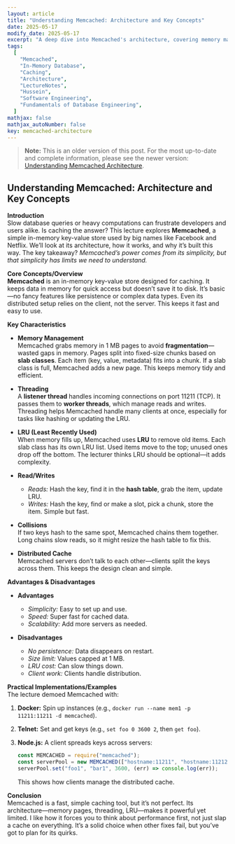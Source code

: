 ```yaml
---
layout: article
title: "Understanding Memcached: Architecture and Key Concepts"
date: 2025-05-17
modify_date: 2025-05-17
excerpt: "A deep dive into Memcached's architecture, covering memory management, threading, LRU, and more."
tags:
  [
    "Memcached",
    "In-Memory Database",
    "Caching",
    "Architecture",
    "LectureNotes",
    "Hussein",
    "Software Engineering",
    "Fundamentals of Database Engineering",
  ]
mathjax: false
mathjax_autoNumber: false
key: memcached-architecture
---
```


> **Note:** This is an older version of this post. For the most up-to-date and complete information, please see the newer version: [Understanding Memcached Architecture](/2025/05/18/memcached-architecture.html).

## Understanding Memcached: Architecture and Key Concepts

**Introduction**  
Slow database queries or heavy computations can frustrate developers and users alike. Is caching the answer? This lecture explores **Memcached**, a simple in-memory key-value store used by big names like Facebook and Netflix. We’ll look at its architecture, how it works, and why it’s built this way. The key takeaway? _Memcached’s power comes from its simplicity, but that simplicity has limits we need to understand._

**Core Concepts/Overview**  
**Memcached** is an in-memory key-value store designed for caching. It keeps data in memory for quick access but doesn’t save it to disk. It’s basic—no fancy features like persistence or complex data types. Even its distributed setup relies on the client, not the server. This keeps it fast and easy to use.

**Key Characteristics**

- **Memory Management**  
  Memcached grabs memory in 1 MB pages to avoid **fragmentation**—wasted gaps in memory. Pages split into fixed-size chunks based on **slab classes**. Each item (key, value, metadata) fits into a chunk. If a slab class is full, Memcached adds a new page. This keeps memory tidy and efficient.

- **Threading**  
  A **listener thread** handles incoming connections on port 11211 (TCP). It passes them to **worker threads**, which manage reads and writes. Threading helps Memcached handle many clients at once, especially for tasks like hashing or updating the LRU.

- **LRU (Least Recently Used)**  
  When memory fills up, Memcached uses **LRU** to remove old items. Each slab class has its own LRU list. Used items move to the top; unused ones drop off the bottom. The lecturer thinks LRU should be optional—it adds complexity.

- **Read/Writes**

  - _Reads:_ Hash the key, find it in the **hash table**, grab the item, update LRU.
  - _Writes:_ Hash the key, find or make a slot, pick a chunk, store the item. Simple but fast.

- **Collisions**  
  If two keys hash to the same spot, Memcached chains them together. Long chains slow reads, so it might resize the hash table to fix this.

- **Distributed Cache**  
  Memcached servers don’t talk to each other—clients split the keys across them. This keeps the design clean and simple.

**Advantages & Disadvantages**

- **Advantages**

  - _Simplicity:_ Easy to set up and use.
  - _Speed:_ Super fast for cached data.
  - _Scalability:_ Add more servers as needed.

- **Disadvantages**
  - _No persistence:_ Data disappears on restart.
  - _Size limit:_ Values capped at 1 MB.
  - _LRU cost:_ Can slow things down.
  - _Client work:_ Clients handle distribution.

**Practical Implementations/Examples**  
The lecture demoed Memcached with:

1. **Docker:** Spin up instances (e.g., `docker run --name mem1 -p 11211:11211 -d memcached`).
2. **Telnet:** Set and get keys (e.g., `set foo 0 3600 2`, then `get foo`).
3. **Node.js:** A client spreads keys across servers:

   ```javascript
   const MEMCACHED = require("memcached");
   const serverPool = new MEMCACHED(["hostname:11211", "hostname:11212"]);
   serverPool.set("foo1", "bar1", 3600, (err) => console.log(err));
   ```

   This shows how clients manage the distributed cache.

**Conclusion**  
Memcached is a fast, simple caching tool, but it’s not perfect. Its architecture—memory pages, threading, LRU—makes it powerful yet limited. I like how it forces you to think about performance first, not just slap a cache on everything. It’s a solid choice when other fixes fail, but you’ve got to plan for its quirks.
